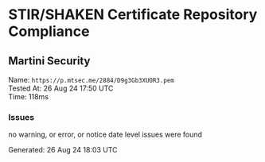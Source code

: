 # STIR/SHAKEN Certificate Repository Compliance

## Martini Security

Name: `https://p.mtsec.me/2884/D9g3Gb3XUOR3.pem`\
Tested At: 26 Aug 24 17:50 UTC\
Time: 118ms

### Issues

no warning, or error, or notice date level issues were found

Generated: 26 Aug 24 18:03 UTC